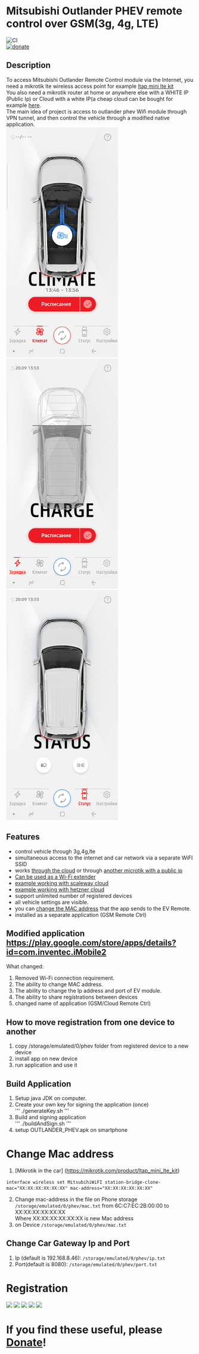 # Mitsubishi Outlander PHEV remote control over GSM(3g, 4g, LTE)

![CI](https://github.com/vzakharchenko/remote-ctrl-gsm/workflows/CI/badge.svg)  
[![donate](https://www.paypalobjects.com/en_US/i/btn/btn_donateCC_LG.gif)](https://secure.wayforpay.com/button/bca19c6085e34)  

## Description

To access Mitsubishi Outlander Remote Control module via the Internet, you need a mikrotik lte wireless access point for example [ltap mini lte kit](https://mikrotik.com/product/ltap_mini_lte_kit)  
You also need a mikrotik router at home or anywhere else with a WHITE IP (Public Ip) or Cloud with a white IP(a cheap cloud can be bought for example [here](https://www.scaleway.com/en/).  
The main idea of project is access to outlander phev Wifi module through VPN tunnel, and then control  the vehicle through a modified native application.  
![img1](./img/Screenshot_20200920-135109_GSM%20Remote%20Ctrl.jpg)
![img2](./img/Screenshot_20200920-135328_GSM%20Remote%20Ctrl.jpg)
![img4](./img/Screenshot_20200920-135343_GSM%20Remote%20Ctrl.jpg)

## Features
 - control vehicle through 3g,4g,lte
 - simultaneous access to the internet and car network via a separate WiFI SSID
 - works [through the cloud](./cloud) or through [another microtik with a public ip](https://github.com/vzakharchenko/remote-ctrl-gsm/wiki/gsm-extender-home)  
 - [Can be used as a Wi-Fi extender](https://github.com/vzakharchenko/remote-ctrl-gsm/wiki/WiFi-Extender)  
 - [example working with scaleway cloud](https://github.com/vzakharchenko/remote-ctrl-gsm/wiki/gsm-extender-scaleway-cloud)  
 - [example working with hetzner cloud](https://github.com/vzakharchenko/remote-ctrl-gsm/wiki/gsm-extender-hetzner-cloud)  
 - support unlimited number of registered devices  
 - all vehicle settings are visible.
 - you can [change the MAC address](#change-mac-address) that the app sends to the EV Remote.  
 - installed as a separate application (GSM Remote Ctrl)
 


## Modified application https://play.google.com/store/apps/details?id=com.inventec.iMobile2
What changed:
1. Removed Wi-Fi connection requirement.
2. The ability to change MAC address.
3. The ability to change the Ip address and port of EV module.
4. The ability to share registrations between devices
5. changed name of application (GSM/Cloud Remote Ctrl)

## How to move registration from one device to another
1. copy /storage/emulated/0/phev folder from registered device to a new device
2. install app on new device
3. run application and use it

## Build Application
1. Setup java JDK on computer.
2. Create your own key for signing the application (once)  
'''
./generateKey.sh
'''
3. Build and signing application  
'''
./buildAndSign.sh
'''
3. setup OUTLANDER_PHEV.apk on smartphone  


# Change Mac address
1.  [Mikrotik in the car] (https://mikrotik.com/product/ltap_mini_lte_kit)  
```
interface wireless set MitsubihiWiFI station-bridge-clone-mac="XX:XX:XX:XX:XX:XX" mac-address="XX:XX:XX:XX:XX:XX"
```
2. Change mac-address in the file on Phone storage ```/storage/emulated/0/phev/mac.txt``` from 6C:C7:EC:2B:00:00 to XX:XX:XX:XX:XX:XX  
Where XX:XX:XX:XX:XX:XX is new Mac address  
3. on Device
```/storage/emulated/0/phev/mac.txt```

## Change Car Gateway Ip and Port
1. Ip (default is 192.168.8.46): 
```/storage/emulated/0/phev/ip.txt```  
2. Port(default is 8080):
```/storage/emulated/0/phev/port.txt```


# Registration

![](/img/Screenshot_20200920-140020_GSM%20Remote%20Ctrl.jpg)
![](/img/Screenshot_20200920-140025_GSM%20Remote%20Ctrl.jpg)
![](/img/Screenshot_20200920-140033_GSM%20Remote%20Ctrl.jpg)
![](/img/Screenshot_20200920-140038_GSM%20Remote%20Ctrl.jpg)
![](/img/selectSSID.png)


# If you find these useful, please [Donate](https://secure.wayforpay.com/button/bca19c6085e34)!
